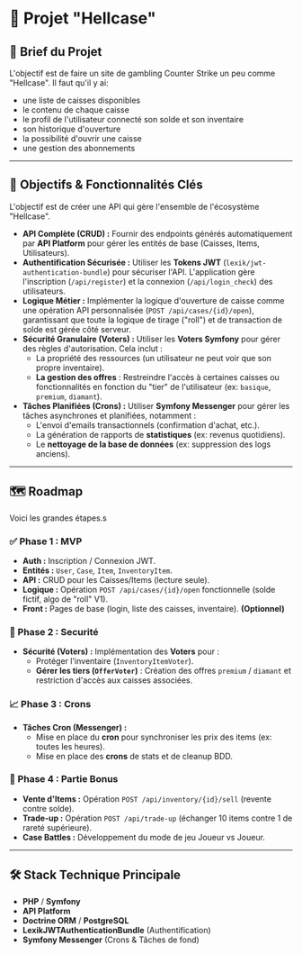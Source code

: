 # 🎰 Projet "Hellcase"

## 📝 Brief du Projet

L'objectif est de faire un site de gambling Counter Strike un peu comme "Hellcase". Il faut qu'il y ai: 
- une liste de caisses disponibles
- le contenu de chaque caisse
- le profil de l'utilisateur connecté son solde et son inventaire
- son historique d'ouverture
- la possibilité d'ouvrir une caisse
- une gestion des abonnements

---

## 🎯 Objectifs & Fonctionnalités Clés

L'objectif est de créer une API qui gère l'ensemble de l'écosystème "Hellcase".

* **API Complète (CRUD) :** Fournir des endpoints générés automatiquement par **API Platform** pour gérer les entités de base (Caisses, Items, Utilisateurs).
* **Authentification Sécurisée :** Utiliser les **Tokens JWT** (`lexik/jwt-authentication-bundle`) pour sécuriser l'API. L'application gère l'inscription (`/api/register`) et la connexion (`/api/login_check`) des utilisateurs.
* **Logique Métier :** Implémenter la logique d'ouverture de caisse comme une opération API personnalisée (`POST /api/cases/{id}/open`), garantissant que toute la logique de tirage ("roll") et de transaction de solde est gérée côté serveur.
* **Sécurité Granulaire (Voters) :** Utiliser les **Voters Symfony** pour gérer des règles d'autorisation. Cela inclut :
    * La propriété des ressources (un utilisateur ne peut voir que son propre inventaire).
    * **La gestion des offres** : Restreindre l'accès à certaines caisses ou fonctionnalités en fonction du "tier" de l'utilisateur (ex: `basique`, `premium`, `diamant`).
* **Tâches Planifiées (Crons) :** Utiliser **Symfony Messenger** pour gérer les tâches asynchrones et planifiées, notamment :
    * L'envoi d'emails transactionnels (confirmation d'achat, etc.).
    * La génération de rapports de **statistiques** (ex: revenus quotidiens).
    * Le **nettoyage de la base de données** (ex: suppression des logs anciens).

---

## 🗺️ Roadmap

Voici les grandes étapes.s

### ✅ Phase 1 : MVP
* **Auth :** Inscription / Connexion JWT.
* **Entités :** `User`, `Case`, `Item`, `InventoryItem`.
* **API :** CRUD pour les Caisses/Items (lecture seule).
* **Logique :** Opération `POST /api/cases/{id}/open` fonctionnelle (solde fictif, algo de "roll" V1).
* **Front :** Pages de base (login, liste des caisses, inventaire). **(Optionnel)**

### 🚀 Phase 2 : Securité
* **Sécurité (Voters) :** Implémentation des **Voters** pour :
    * Protéger l'inventaire (`InventoryItemVoter`).
    * **Gérer les tiers (`OfferVoter`)** : Création des offres `premium` / `diamant` et restriction d'accès aux caisses associées.

### 📈 Phase 3 : Crons
* **Tâches Cron (Messenger) :**
    * Mise en place du **cron** pour synchroniser les prix des items (ex: toutes les heures).
    * Mise en place des **crons** de stats et de cleanup BDD.

### 🌌 Phase 4 : Partie Bonus
* **Vente d'Items :** Opération `POST /api/inventory/{id}/sell` (revente contre solde).
* **Trade-up :** Opération `POST /api/trade-up` (échanger 10 items contre 1 de rareté supérieure).
* **Case Battles :** Développement du mode de jeu Joueur vs Joueur.

---

## 🛠️ Stack Technique Principale

* **PHP** / **Symfony**
* **API Platform**
* **Doctrine ORM** / **PostgreSQL**
* **LexikJWTAuthenticationBundle** (Authentification)
* **Symfony Messenger** (Crons & Tâches de fond)
